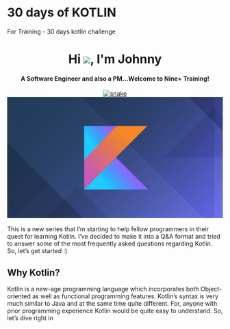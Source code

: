 # 30 days of KOTLIN
For Training - 30 days kotlin challenge

<div align="center">
<h1 align="center">Hi <img width="35" src="https://github.com/NinePlusSolutions/30-days-kotlin-challenge/waving.gif">, I'm Johnny</h1>
<h4 align="center">A Software Engineer and also a PM...Welcome to Nine+ Training!</h4>
</div>

<div align="center">
  <a href="https://github.com/NinePlusSolutions/30-days-kotlin-challenge/">
  <img  src="https://github.com/NinePlusSolutions/30-days-kotlin-challenge/grid-snake.svg"
       alt="snake" /></a>
</div>

 <a href="https://medium.com/@vardhanarya6/30-days-of-kotlin-ea42acaa61d1">
    <img src="kotlin-banner.jpeg" alt="Logo">
  </a>

This is a new series that I’m starting to help fellow programmers in their quest for learning Kotlin. I’ve decided to make it into a Q&A format and tried to answer some of the most frequently asked questions regarding Kotlin. So, let’s get started :)

## Why Kotlin?

Kotlin is a new-age programming language which incorporates both Object-oriented as well as functional programming features. Kotlin’s syntax is very much similar to Java and at the same time quite different. For, anyone with prior programming experience Kotlin would be quite easy to understand. So, let’s dive right in
